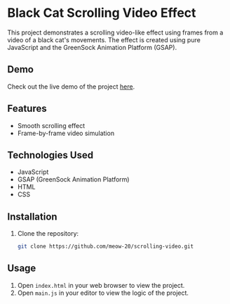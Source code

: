 # Black Cat Scrolling Video Effect

This project demonstrates a scrolling video-like effect using frames from a video of a black cat's movements. The effect is created using pure JavaScript and the GreenSock Animation Platform (GSAP).

## Demo
Check out the live demo of the project [here](https://scrolling-video-black-cat.netlify.app/).

## Features
- Smooth scrolling effect
- Frame-by-frame video simulation

## Technologies Used
- JavaScript
- GSAP (GreenSock Animation Platform)
- HTML
- CSS

## Installation
1. Clone the repository:
    ```sh
    git clone https://github.com/meow-20/scrolling-video.git
    ```
## Usage
1. Open `index.html` in your web browser to view the project.
2. Open `main.js` in your editor to view the logic of the project.
